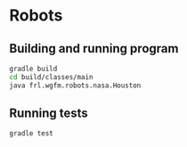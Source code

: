 # Robots

## Building and running program

```bash
gradle build
cd build/classes/main
java frl.wgfm.robots.nasa.Houston
```

## Running tests

```bash
gradle test
```
